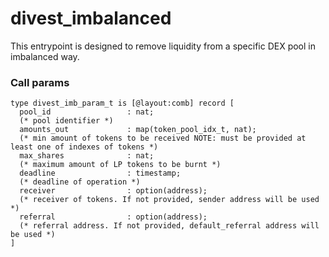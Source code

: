 # divest\_imbalanced

This entrypoint is designed to remove liquidity from a specific DEX pool in imbalanced way.

### Call params

```pascaligo
type divest_imb_param_t is [@layout:comb] record [
  pool_id                 : nat;
  (* pool identifier *)
  amounts_out             : map(token_pool_idx_t, nat);
  (* min amount of tokens to be received NOTE: must be provided at least one of indexes of tokens *)
  max_shares              : nat; 
  (* maximum amount of LP tokens to be burnt *)
  deadline                : timestamp; 
  (* deadline of operation *)
  receiver                : option(address); 
  (* receiver of tokens. If not provided, sender address will be used *)
  referral                : option(address);
  (* referral address. If not provided, default_referral address will be used *)
]
```
